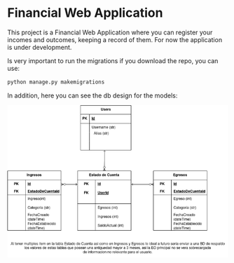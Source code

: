 # Financial Web Application

This project is a Financial Web Application where you can register your incomes and outcomes, keeping a record of them. For now the application is under development. 

Is very important to run the migrations if you download the repo, you can use:

```python
python manage.py makemigrations
```

In addition, here you can see the db design for the models:

![db-design](db_design.drawio.png)
